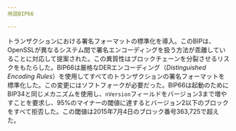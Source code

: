 ```yaml
---
用語BIP66

---
```

トランザクションにおける署名フォーマットの標準化を導入。このBIPは、OpenSSLが異なるシステム間で署名エンコーディングを扱う方法が乖離していることに対応して提案された。この異質性はブロックチェーンを分裂させるリスクをもたらした。BIP66は厳格なDERエンコーディング（*Distinguished Encoding Rules*）を使用してすべてのトランザクションの署名フォーマットを標準化した。この変更にはソフトフォークが必要だった。BIP66は起動のためにBIP34と同じメカニズムを使用し、`nVersion`フィールドをバージョン3まで増やすことを要求し、95%のマイナーの閾値に達するとバージョン2以下のブロックをすべて拒否した。この閾値は2015年7月4日のブロック番号363,725で超えた。